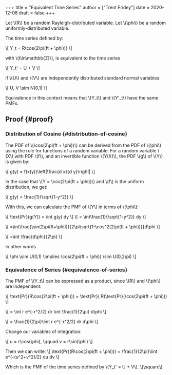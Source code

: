 +++
title = "Equivalent Time Series"
author = ["Trent Fridey"]
date = 2020-12-08
draft = false
+++

Let \\(R\\) be a random Rayleigh-distributed variable.
Let \\(\phi\\) be a random uniformly-distributed variable.

The time series defined by:

\\[
Y\_t = R\cos{2\pi(ft + \phi))}
\\]

with \\(t\in\mathbb{Z}\\), is equivalent to the time series

\\[
Y\_t' = U + V
\\]

if \\(U\\) and \\(V\\) are independently distributed standard normal variables:

\\[
U, V \sim N(0,1)
\\]

Equivalence in this context means that \\(Y\_t\\) and \\(Y'\_t\\) have the same PMFs.


## Proof {#proof}


### Distribution of Cosine {#distribution-of-cosine}

The PDF of \\(\cos(2\pi(ft + \phi))\\) can be derived from the PDF of \\(\phi\\) using the rule for functions of a random variable:
For a random variable \\(X\\) with PDF \\(f\\), and an invertible function \\(Y(X)\\), the PDF \\(g\\) of \\(Y\\) is given by:

\\[
  g(y) = f(x(y))\left|\frac{d x}{d y}\right|
  \\]

In the case that \\(Y = \cos(2\pi(ft + \phi))\\) and \\(f\\) is the uniform distribution, we get:

\\[
  g(y) = \frac{1}{\sqrt{1-y^2}}
\\]

With this, we can calculate the PMF of \\(Y\\) in terms of \\(\phi\\):

\\[
\text{Pr}(g(Y)) = \int g(y) dy
\\]
\\[
= \int\frac{1}{\sqrt{1-y^2}} dy
\\]

\\[
=\int\frac{\sin(2\pi(ft+\phi))}{2\pi\sqrt{1-\cos^2(2\pi(ft + \phi))}}d\phi
\\]

\\[
=\int \frac{d\phi}{2\pi}
\\]

In other words

\\[
\phi \sim U(0,1) \implies \cos(2\pi(ft + \phi)) \sim U(0,2\pi)
\\]


### Equivalence of Series {#equivalence-of-series}

The PMF of \\(Y\_t\\) can be expressed as a product, since \\(R\\) and \\(\phi\\) are independent:

\\[
\text{Pr}(R\cos(2\pi(ft + \phi))) = \text{Pr}( R)\text{Pr}(\cos(2\pi(ft + \phi)))
\\]

\\[
= \int r e^{-r^2/2} dr \int \frac{1}{2\pi} d\phi
\\]

\\[
= \frac{1}{2\pi}\iint r e^{-r^2/2} dr d\phi
\\]

Change our variables of integration:

\\[
u = r\cos(\phi), \qquad v = r\sin(\phi)
\\]

Then we can write:
\\[
\text{Pr}(R\cos(2\pi(ft + \phi))) = \frac{1}{2\pi}\iint e^{-(u^2+v^2)/2} du dv
\\]

Which is the PMF of the time series defined by \\(Y\_t' = U + V\\). \\(\square\\)
